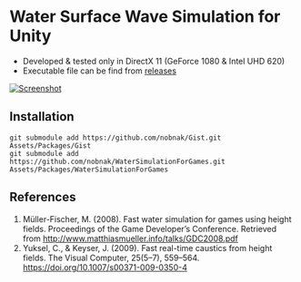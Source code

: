 # Water Surface Wave Simulation for Unity
- Developed & tested only in DirectX 11 (GeForce 1080 & Intel UHD 620)
- Executable file can be find from [releases](../../releases)

[![Screenshot](http://img.youtube.com/vi/4Njpapj7Cmc/0.jpg)](https://youtu.be/4Njpapj7Cmc)

## Installation
```
git submodule add https://github.com/nobnak/Gist.git Assets/Packages/Gist
git submodule add https://github.com/nobnak/WaterSimulationForGames.git Assets/Packages/WaterSimulationForGames
```

## References
1. Müller-Fischer, M. (2008). Fast water simulation for games using height fields. Proceedings of the Game Developer’s Conference. Retrieved from http://www.matthiasmueller.info/talks/GDC2008.pdf
2. Yuksel, C., & Keyser, J. (2009). Fast real-time caustics from height fields. The Visual Computer, 25(5–7), 559–564. https://doi.org/10.1007/s00371-009-0350-4

